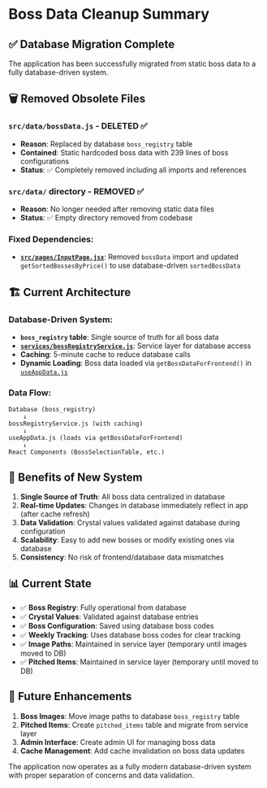# Boss Data Cleanup Summary

## ✅ Database Migration Complete

The application has been successfully migrated from static boss data to a fully database-driven system.

## 🗑️ Removed Obsolete Files

### `src/data/bossData.js` - DELETED ✅
- **Reason**: Replaced by database `boss_registry` table
- **Contained**: Static hardcoded boss data with 239 lines of boss configurations
- **Status**: ✅ Completely removed including all imports and references

### `src/data/` directory - REMOVED ✅
- **Reason**: No longer needed after removing static data files
- **Status**: ✅ Empty directory removed from codebase

### Fixed Dependencies:
- **[`src/pages/InputPage.jsx`](src/pages/InputPage.jsx)**: Removed `bossData` import and updated `getSortedBossesByPrice()` to use database-driven `sortedBossData`

## 🏗️ Current Architecture

### **Database-Driven System**:
- **`boss_registry` table**: Single source of truth for all boss data
- **[`services/bossRegistryService.js`](services/bossRegistryService.js)**: Service layer for database access
- **Caching**: 5-minute cache to reduce database calls
- **Dynamic Loading**: Boss data loaded via `getBossDataForFrontend()` in [`useAppData.js`](src/hooks/useAppData.js:82)

### **Data Flow**:
```
Database (boss_registry) 
    ↓
bossRegistryService.js (with caching)
    ↓  
useAppData.js (loads via getBossDataForFrontend)
    ↓
React Components (BossSelectionTable, etc.)
```

## 🎯 Benefits of New System

1. **Single Source of Truth**: All boss data centralized in database
2. **Real-time Updates**: Changes in database immediately reflect in app (after cache refresh)
3. **Data Validation**: Crystal values validated against database during configuration
4. **Scalability**: Easy to add new bosses or modify existing ones via database
5. **Consistency**: No risk of frontend/database data mismatches

## 📊 Current State

- ✅ **Boss Registry**: Fully operational from database
- ✅ **Crystal Values**: Validated against database entries
- ✅ **Boss Configuration**: Saved using database boss codes
- ✅ **Weekly Tracking**: Uses database boss codes for clear tracking
- ✅ **Image Paths**: Maintained in service layer (temporary until images moved to DB)
- ✅ **Pitched Items**: Maintained in service layer (temporary until moved to DB)

## 🔮 Future Enhancements

1. **Boss Images**: Move image paths to database `boss_registry` table
2. **Pitched Items**: Create `pitched_items` table and migrate from service layer
3. **Admin Interface**: Create admin UI for managing boss data
4. **Cache Management**: Add cache invalidation on boss data updates

The application now operates as a fully modern database-driven system with proper separation of concerns and data validation.